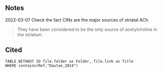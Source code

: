 ## Notes

2022-03-07
Check the fact
CINs are the major sources of striatal ACh

> They have been considered to be the only source of acetylcholine in the striatum

## Cited
```dataview
TABLE WITHOUT ID file.folder as Folder, file.link as Title
WHERE contains(Ref,"Dautan_2014")
```